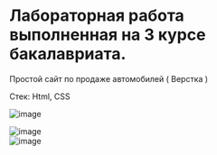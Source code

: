 # Лабораторная работа выполненная на 3 курсе бакалавриата. <br>

Простой сайт по продаже автомобилей ( Верстка )<br>

Стек: Html, CSS <br>

![image](https://user-images.githubusercontent.com/48648751/197193538-df9f42dc-25d8-464f-bfc9-08e1f3844205.png)
<br>

![image](https://user-images.githubusercontent.com/48648751/197193598-40bde54f-f9c4-4079-8807-757c58d0b437.png)<br>
![image](https://user-images.githubusercontent.com/48648751/197193721-6bf9f411-280d-49d2-8aa0-8cf789cae4d5.png)

